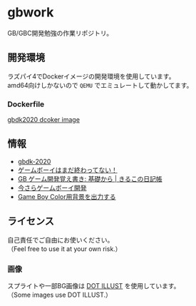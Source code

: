 # gbwork
GB/GBC開発勉強の作業リポジトリ。

## 開発環境
ラズパイ4でDockerイメージの開発環境を使用しています。 \
amd64向けしかないので `QEMU` でエミュレートして動かしてます。

### Dockerfile
[gbdk2020 dcoker image](https://github.com/tsu-kunn/docker_gbdk/tree/master/gbdk2020)

## 情報
- [gbdk-2020](https://github.com/gbdk-2020/gbdk-2020)
- [ゲームボーイはまだ終わってない！](http://boy.game-pc7.com/)
- [GB ゲーム開発覚え書き: 基礎から | きるこの日記帳](https://www.dkrk-blog.net/game/gb_dev_basic)
- [今さらゲームボーイ開発](https://gb-dev.blogspot.com/2013/06/blog-post.html?m=0)
- [Game Boy Color用背景を出力する](https://qiita.com/owannu/items/6e273e998acac738b659)

## ライセンス
自己責任でご自由にお使いください。 \
（Feel free to use it at your own risk.）

### 画像
スプライトや一部BG画像は [DOT ILLUST](https://dot-illust.net/) を使用しています。 \
（Some images use DOT ILLUST.）
